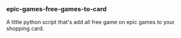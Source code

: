 ### epic-games-free-games-to-card
A little python script that's add all free game on epic games to your shopping card.
